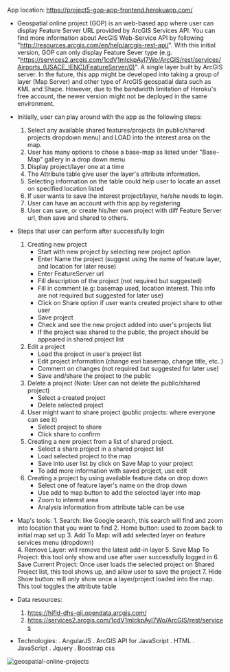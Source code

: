 
 App location: https://project5-gop-app-frontend.herokuapp.com/

 -  Geospatial online project (GOP) is an web-based app where user can display Feature Server URL provided by ArcGIS Services API.
 You can find more information about ArcGIS Web-Service API by following "http://resources.arcgis.com/en/help/arcgis-rest-api/".
 With this initial version, GOP can only display  Feature Sever type (e.g. "https://services2.arcgis.com/1cdV1mIckpAyI7Wo/ArcGIS/rest/services/Airports_(USACE_IENC)/FeatureServer/0)".  A single layer built by ArcGIS server.  In the future, this app might be developed into taking a group of layer (Map Server) and other type of ArcGIS geospatial data such as KML and Shape. However, due to the bandwidth limitation of Heroku's free account, the newer version might not be deployed in the same environment.
 -  Initially, user can play around with the app as the following steps:
    1.  Select any available shared features/projects (in public/shared projects dropdown menu) and LOAD into the interest area on the map.
    2.  User has many options to chose a base-map as listed under "Base-Map" gallery in a drop down menu
    3.  Display project/layer one at a time
    4.  The Attribute table give user the layer's attribute information.  
    5.  Selecting information on the table could help user to locate an asset on specified location listed
    6.  If user wants to save the interest project/layer, he/she needs to login.
    7.  User can have an account with this app by registering
    8.  User can save, or create his/her own project with diff Feature Server url, then save and shared to others.

 -  Steps that user can perform after successfully login

    1. Creating new project
        - Start with new project by selecting new project option
        - Enter Name the project (suggest using the name of feature layer, and location for later reuse)
        - Enter FeatureServer url
        - Fill description of the project (not required but suggested)
        - Fill in comment (e.g: basemap used, location interest.  This info are not required but suggested for later use)
        - Click on Share option if user wants created project share to other user
        - Save project
        - Check and see the new project added into user's projects list
        - If the project was shared to the public, the project should be appeared in shared project list
    2. Edit a project
        - Load the project in user's project list
        - Edit project information (change esri basemap, change title,  etc..)
        - Comment on changes (not required but suggested for later use)
        - Save and/share the project to the public
    3. Delete a project (Note: User can not delete the public/shared project)
        - Select a created project
        - Delete selected project
    4. User might want to share project (public projects: where everyone can see it)
        - Select project to share
        - Click share to confirm
    5. Creating a new project from a list of shared project.
        - Select a share project in a shared project list
        - Load selected project to the map
        - Save into user list by click on Save Map to your project
        - To add more information with saved project, use edit
    6.  Creating a project by using available feature data on drop down
        - Select one of feature layer's name on the drop down
        - Use add to map button to add the selected layer into map
        - Zoom to interest area
        - Analysis information from attribute table can be use

  -   Map's tools:
    1. Search: like Google search, this search will find and zoom into location that you want to find
    2. Home button: used to zoom back to initial map set up
    3. Add To Map: will add selected layer on feature services menu (dropdown)  
    4. Remove Layer: will remove the latest add-in layer
    5. Save Map To Project: this tool only show and use after user successfully logged in
    6. Save Current Project: Once user loads the selected project on Shared Project list, this tool shows up, and allow user to save the project
    7. Hide Show button: will only show once a layer/project loaded into the map.  This tool toggles the attribute table

  -  Data resources:
      1.  https://hifld-dhs-gii.opendata.arcgis.com/
      2.  https://services2.arcgis.com/1cdV1mIckpAyI7Wo/ArcGIS/rest/services


  - Technologies:
      . AngularJS
      . ArcGIS API for JavaScript
      . HTML
      . JavaScript
      . Jquery
      . Boostrap css


 

![geospatial-online-projects](gop-app-frontend/public/images/gop.png)
